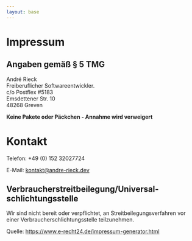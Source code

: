 ```yaml
---
layout: base
---
```

# Impressum

## Angaben gem&auml;&szlig; &sect; 5 TMG

Andr&eacute; Rieck<br>
Freiberuflicher Softwareentwickler.<br>
c/o Postflex #5183<br>
Emsdettener Str. 10<br>
48268 Greven<br>

**Keine Pakete oder Päckchen - Annahme wird verweigert**

# Kontakt

Telefon: +49 (0) 152 32027724

E-Mail: kontakt@andre-rieck.dev

## Verbraucher&shy;streit&shy;beilegung/Universal&shy;schlichtungs&shy;stelle

Wir sind nicht bereit oder verpflichtet, an Streitbeilegungsverfahren vor einer Verbraucherschlichtungsstelle teilzunehmen.

<p>Quelle: <a href="https://www.e-recht24.de/impressum-generator.html" target="_blank">https://www.e-recht24.de/impressum-generator.html</a></p>